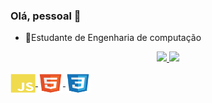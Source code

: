 ### Olá, pessoal 👋



- 🔭Estudante de Engenharia de computação


<div align ="center" "display: inline_block">
<a href="https://github.com/larabatista8">
 <img height="180em" src="https://github-readme-stats.vercel.app/api?username=larabatista8&show_icons=true&theme=radical&include_all_commits=true&count_private=true"/>
  <img height="180em" src="https://github-readme-stats.vercel.app/api/top-langs/?username=larabatista8&layout=compact&langs_count=7&theme=radical"/>
</div>

<div style="display: inline_block"> <br>
        <img align="center" height="30" width="40" src="https://raw.githubusercontent.com/devicons/devicon/master/icons/javascript/javascript-plain.svg">
         <img align="center" alt="HTML" height="30" width="40" src="https://raw.githubusercontent.com/devicons/devicon/master/icons/html5/html5-original.svg">
         <img align="center" alt="CSS" height="30" width="40" src="https://raw.githubusercontent.com/devicons/devicon/master/icons/css3/css3-original.svg">
  </div>
